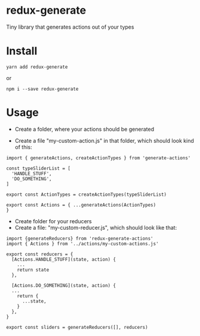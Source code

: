 # redux-generate
Tiny library that generates actions out of your types

# Install

```
yarn add redux-generate
``` 

or 

``` 
npm i --save redux-generate
```


# Usage

- Create a folder, where your actions should be generated

- Create a file "my-custom-action.js" in that folder, which should look kind of this:

``` 
import { generateActions, createActionTypes } from 'generate-actions'

const typeSliderList = [
  'HANDLE_STUFF',
  'DO_SOMETHING',
]

export const ActionTypes = createActionTypes(typeSliderList)

export const Actions = { ...generateActions(ActionTypes) 
}

```  

- Create folder for your reducers
- Create a file: "my-custom-reducer.js", which should look like that:

``` 
import {generateReducers} from 'redux-generate-actions'
import { Actions } from '../actions/my-custom-actions.js'

export const reducers = {
  [Actions.HANDLE_STUFF](state, action) {
    ...
    return state
  },

  [Actions.DO_SOMETHING](state, action) {
  ...
    return {
      ...state,
    }
  },
}

export const sliders = generateReducers([], reducers)

```  
